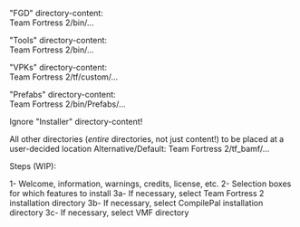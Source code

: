 "FGD" directory-content:  
Team Fortress 2/bin/...

"Tools" directory-content:  
Team Fortress 2/bin/...

"VPKs" directory-content:  
Team Fortress 2/tf/custom/...

"Prefabs" directory-content:  
Team Fortress 2/bin/Prefabs/...

Ignore "Installer" directory-content!

All other directories (*entire* directories, not just content!) to be placed at a user-decided location
Alternative/Default: Team Fortress 2/tf_bamf/...



Steps (WIP):

1- Welcome, information, warnings, credits, license, etc.
2- Selection boxes for which features to install
3a- If necessary, select Team Fortress 2 installation directory
3b- If necessary, select CompilePal installation directory
3c- If necessary, select VMF directory